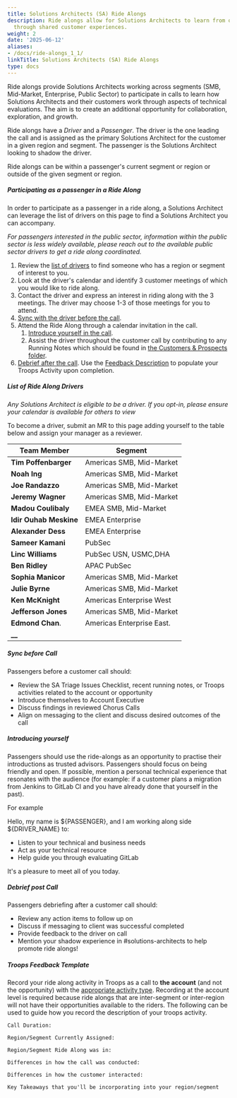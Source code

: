 ```yaml
---
title: Solutions Architects (SA) Ride Alongs
description: Ride alongs allow for Solutions Architects to learn from one another
  through shared customer experiences.
weight: 2
date: '2025-06-12'
aliases:
- /docs/ride-alongs_1_1/
linkTitle: Solutions Architects (SA) Ride Alongs
type: docs
---
```


Ride alongs provide Solutions Architects working across segments (SMB, Mid-Market, Enterprise, Public Sector) to participate in calls to learn how Solutions Architects and their customers work through aspects of technical evaluations.  The aim is to create an additional opportunity for collaboration, exploration, and growth.

Ride alongs have a *Driver* and a *Passenger*. The driver is the one leading the call and is assigned as the primary Solutions Architect for the customer in a given region and segment. The passenger is the Solutions Architect looking to shadow the driver.

Ride alongs can be within a passenger's current segment or region or outside of the given segment or region.

##### Participating as a passenger in a Ride Along

In order to participate as a passenger in a ride along, a Solutions Architect
can leverage the list of drivers on this page to find a Solutions Architect you can accompany.

*For passengers interested in the public sector, information within the public sector is less widely available, please reach out to the available public sector drivers to get a ride along coordinated.*

1. Review the [list of drivers](#list-of-ride-along-drivers) to find someone who has a region or segment of interest to you.
1. Look at the driver's calendar and identify 3 customer meetings of which you would like to ride along.
1. Contact the driver and express an interest in riding along with the 3 meetings. The driver may choose 1-3 of those meetings for you to attend.
1. [Sync with the driver before the call](#sync-before-call).
1. Attend the Ride Along through a calendar invitation in the call.
   1. [Introduce yourself in the call](#introducing-yourself).
   1. Assist the driver throughout the customer call by contributing to any Running Notes which should be found in [the Customers & Prospects folder](https://drive.google.com/drive/u/0/search?q=parent:0B-ytP5bMib9Ta25aSi13Q25GY1U).
1. [Debrief after the call](#debrief-post-call). Use the [Feedback Description](#troops-feedback-template) to populate your Troops Activity upon completion.

##### List of Ride Along Drivers

*Any Solutions Architect is eligible to be a driver. If you opt-in, please ensure your calendar is available for others to view*

To become a driver, submit an MR to this page adding yourself to the table below and assign your manager as a reviewer.

| Team Member            | Segment                      |
|------------------------|------------------------------|
| **Tim Poffenbarger**   | Americas SMB, Mid-Market     |
| **Noah Ing**           | Americas SMB, Mid-Market     |
| **Joe Randazzo**       | Americas SMB, Mid-Market     |
| **Jeremy Wagner**      | Americas SMB, Mid-Market     |
| **Madou Coulibaly**    | EMEA SMB, Mid-Market         |
| **Idir Ouhab Meskine** | EMEA Enterprise              |
| **Alexander Dess**     | EMEA Enterprise              |
| **Sameer Kamani**      | PubSec                       |
| **Linc Williams**      | PubSec USN, USMC,DHA         |
| **Ben Ridley**         | APAC PubSec                  |
| **Sophia Manicor**     | Americas SMB, Mid-Market     |
| **Julie Byrne**        | Americas SMB, Mid-Market     |
| **Ken McKnight**       | Americas Enterprise West     |
| **Jefferson Jones**    | Americas SMB, Mid-Market     |
| **Edmond Chan**.       | Americas Enterprise East.    |
| **__**                 |                              |

##### Sync before Call

Passengers before a customer call should:

- Review the SA Triage Issues Checklist, recent running notes, or Troops activities related to the account or opportunity
- Introduce themselves to Account Executive
- Discuss findings in reviewed Chorus Calls
- Align on messaging to the client and discuss desired outcomes of the call

##### Introducing yourself

Passengers should use the ride-alongs as an opportunity to practise their introductions as trusted advisors. Passengers should focus on being friendly and open. If possible, mention a personal technical experience that resonates with the audience (for example: if a customer plans a migration from Jenkins to GitLab CI and you have already done that yourself in the past).

For example

Hello, my name is ${PASSENGER}, and I am working along side ${DRIVER_NAME} to:

- Listen to your technical and business needs
- Act as your technical resource
- Help guide you through evaluating GitLab

It's a pleasure to meet all of you today.

##### Debrief post Call

Passengers debriefing after a customer call should:

- Review any action items to follow up on
- Discuss if messaging to client was successful completed
- Provide feedback to the driver on call
- Mention your shadow experience in #solutions-architects to help promote ride alongs!

##### Troops Feedback Template

Record your ride along activity in Troops as a call to **the account** (and not the opportunity) with the [appropriate activity type](/handbook/solutions-architects/processes/activity-capture/activity-desc/). Recording at the account level is required because ride alongs that are inter-segment or inter-region will not have their opportunities available to the riders.
The following can be used to guide how you record the description of your
troops activity.

```shell
Call Duration:

Region/Segment Currently Assigned:

Region/Segment Ride Along was in:

Differences in how the call was conducted:

Differences in how the customer interacted:

Key Takeaways that you'll be incorporating into your region/segment
```
